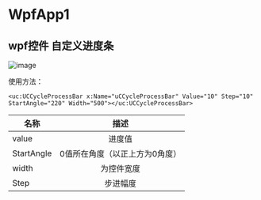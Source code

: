 # WpfApp1
## wpf控件 自定义进度条
![image](https://github.com/appledf/WpfApp1/assets/17972476/275028e9-3999-4600-b159-2695fe85a0f1)

 使用方法：
 
 `<uc:UCCycleProcessBar x:Name="uCCycleProcessBar" Value="10" Step="10" StartAngle="220" Width="500"></uc:UCCycleProcessBar>`
 
 名称|描述
 --|:--:
value|进度值
StartAngle|0值所在角度（以正上方为0角度）
width|为控件宽度
Step|步进幅度
